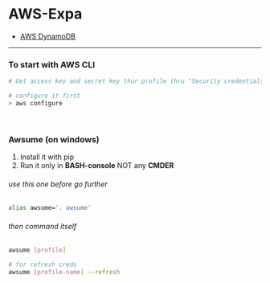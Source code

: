 # AWS-Expa

* [AWS DynamoDB](https://github.com/Nikeweke/AWS-Expa/blob/main/dynamo-db.md)

--- 


### To start with AWS CLI

```sh
# Get access key and secret key thur profile thru "Security credentials" > Access keys section

# configure it first
> aws configure
```
<br />

### Awsume (on windows)

1. Install it with pip
2. Run it only in **BASH-console** NOT any **CMDER**

###### use this one before go further
```sh
alias awsume='. awsume'
```

###### then command itself
```sh
awsume [profile]

# for refresh creds
awsume [profile-name] --refresh
```
